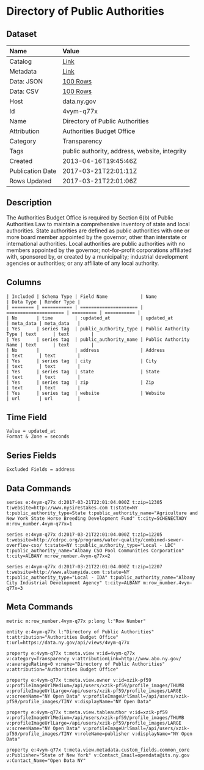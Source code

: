 # Directory of Public Authorities

## Dataset

| Name | Value |
| :--- | :---- |
| Catalog | [Link](https://catalog.data.gov/dataset/directory-of-public-authorities) |
| Metadata | [Link](https://data.ny.gov/api/views/4vym-q77x) |
| Data: JSON | [100 Rows](https://data.ny.gov/api/views/4vym-q77x/rows.json?max_rows=100) |
| Data: CSV | [100 Rows](https://data.ny.gov/api/views/4vym-q77x/rows.csv?max_rows=100) |
| Host | data.ny.gov |
| Id | 4vym-q77x |
| Name | Directory of Public Authorities |
| Attribution | Authorities Budget Office |
| Category | Transparency |
| Tags | public authority, address, website, integrity |
| Created | 2013-04-16T19:45:46Z |
| Publication Date | 2017-03-21T22:01:11Z |
| Rows Updated | 2017-03-21T22:01:06Z |

## Description

The Authorities Budget Office is required by Section 6(b) of Public Authorities Law to maintain a comprehensive inventory of state and local authorities.  State authorities are defined as public authorities with one or more board member appointed by the governor, other than interstate or international authorities.  Local authorities are public authorities with no members appointed by the governor; not-for-profit corporations affiliated with, sponsored by, or created by a municipality; industrial development agencies or authorities; or any affiliate of any local authority.

## Columns

```ls
| Included | Schema Type | Field Name            | Name                  | Data Type | Render Type |
| ======== | =========== | ===================== | ===================== | ========= | =========== |
| No       | time        | :updated_at           | updated_at            | meta_data | meta_data   |
| Yes      | series tag  | public_authority_type | Public Authority Type | text      | text        |
| Yes      | series tag  | public_authority_name | Public Authority Name | text      | text        |
| No       |             | address               | Address               | text      | text        |
| Yes      | series tag  | city                  | City                  | text      | text        |
| Yes      | series tag  | state                 | State                 | text      | text        |
| Yes      | series tag  | zip                   | Zip                   | text      | text        |
| Yes      | series tag  | website               | Website               | url       | url         |
```

## Time Field

```ls
Value = updated_at
Format & Zone = seconds
```

## Series Fields

```ls
Excluded Fields = address
```

## Data Commands

```ls
series e:4vym-q77x d:2017-03-21T22:01:04.000Z t:zip=12305 t:website=http://www.nysirestakes.com t:state=NY t:public_authority_type=State t:public_authority_name="Agriculture and New York State Horse Breeding Development Fund" t:city=SCHENECTADY m:row_number.4vym-q77x=1

series e:4vym-q77x d:2017-03-21T22:01:04.000Z t:zip=12205 t:website=http://cdrpc.org/programs/water-quality/combined-sewer-overflow-cso/ t:state=NY t:public_authority_type="Local - LDC" t:public_authority_name="Albany CSO Pool Communities Corporation" t:city=ALBANY m:row_number.4vym-q77x=2

series e:4vym-q77x d:2017-03-21T22:01:04.000Z t:zip=12207 t:website=http://www.albanyida.com t:state=NY t:public_authority_type="Local - IDA" t:public_authority_name="Albany City Industrial Development Agency" t:city=ALBANY m:row_number.4vym-q77x=3
```

## Meta Commands

```ls
metric m:row_number.4vym-q77x p:long l:"Row Number"

entity e:4vym-q77x l:"Directory of Public Authorities" t:attribution="Authorities Budget Office" t:url=https://data.ny.gov/api/views/4vym-q77x

property e:4vym-q77x t:meta.view v:id=4vym-q77x v:category=Transparency v:attributionLink=http://www.abo.ny.gov/ v:averageRating=0 v:name="Directory of Public Authorities" v:attribution="Authorities Budget Office"

property e:4vym-q77x t:meta.view.owner v:id=xzik-pf59 v:profileImageUrlMedium=/api/users/xzik-pf59/profile_images/THUMB v:profileImageUrlLarge=/api/users/xzik-pf59/profile_images/LARGE v:screenName="NY Open Data" v:profileImageUrlSmall=/api/users/xzik-pf59/profile_images/TINY v:displayName="NY Open Data"

property e:4vym-q77x t:meta.view.tableauthor v:id=xzik-pf59 v:profileImageUrlMedium=/api/users/xzik-pf59/profile_images/THUMB v:profileImageUrlLarge=/api/users/xzik-pf59/profile_images/LARGE v:screenName="NY Open Data" v:profileImageUrlSmall=/api/users/xzik-pf59/profile_images/TINY v:roleName=publisher v:displayName="NY Open Data"

property e:4vym-q77x t:meta.view.metadata.custom_fields.common_core v:Publisher="State of New York" v:Contact_Email=opendata@its.ny.gov v:Contact_Name="Open Data NY"
```